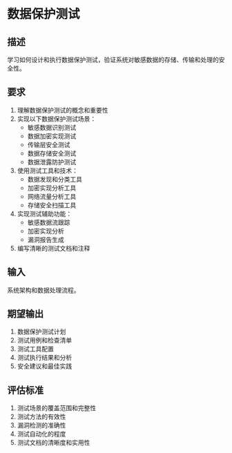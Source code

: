 # 数据保护测试

## 描述
学习如何设计和执行数据保护测试，验证系统对敏感数据的存储、传输和处理的安全性。

## 要求
1. 理解数据保护测试的概念和重要性
2. 实现以下数据保护测试场景：
   - 敏感数据识别测试
   - 数据加密实现测试
   - 传输层安全测试
   - 数据存储安全测试
   - 数据泄露防护测试
3. 使用测试工具和技术：
   - 数据发现和分类工具
   - 加密实现分析工具
   - 网络流量分析工具
   - 存储安全扫描工具
4. 实现测试辅助功能：
   - 敏感数据流跟踪
   - 加密实现分析
   - 漏洞报告生成
5. 编写清晰的测试文档和注释

## 输入
系统架构和数据处理流程。

## 期望输出
1. 数据保护测试计划
2. 测试用例和检查清单
3. 测试工具配置
4. 测试执行结果和分析
5. 安全建议和最佳实践

## 评估标准
1. 测试场景的覆盖范围和完整性
2. 测试方法的有效性
3. 漏洞检测的准确性
4. 测试自动化的程度
5. 测试文档的清晰度和实用性